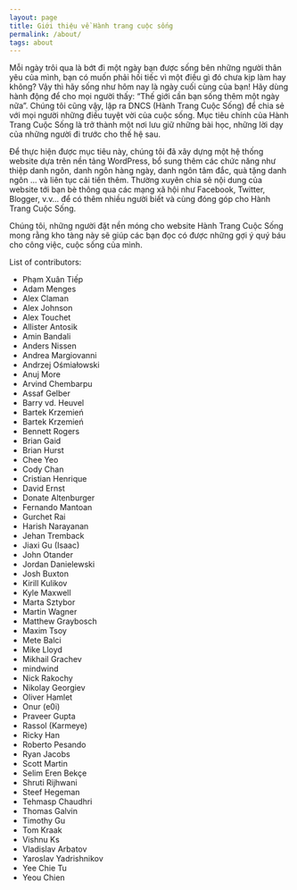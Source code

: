 ```yaml
---
layout: page
title: Giới thiệu về Hành trang cuộc sống
permalink: /about/
tags: about
---
```


Mỗi ngày trôi qua là bớt đi một ngày bạn được sống bên những người thân yêu của mình, bạn có muốn phải hối tiếc vì một điều gì đó chưa kịp làm hay không? Vậy thì hãy sống như hôm nay là ngày cuối cùng của bạn! Hãy dùng hành động để cho mọi người thấy: “Thế giới cần bạn sống thêm một ngày nữa”. Chúng tôi cũng vậy, lập ra DNCS (Hành Trang Cuộc Sống) để chia sẻ với mọi người những điều tuyệt vời của cuộc sống. Mục tiêu chính của Hành Trang Cuộc Sống là trở thành một nơi lưu giữ những bài học, những lời dạy của những người đi trước cho thế hệ sau.

Để thực hiện được mục tiêu này, chúng tôi đã xây dựng một hệ thống website dựa trên nền tảng WordPress, bổ sung thêm các chức năng như thiệp danh ngôn, danh ngôn hàng ngày, danh ngôn tâm đắc, quà tặng danh ngôn … và liên tục cải tiến thêm. Thường xuyên chia sẻ nội dung của website tới bạn bè thông qua các mạng xã hội như Facebook, Twitter, Blogger, v.v… để có thêm nhiều người biết và cùng đóng góp cho Hành Trang Cuộc Sống.

Chúng tôi, những người đặt nền móng cho website Hành Trang Cuộc Sống mong rằng kho tàng này sẽ giúp các bạn đọc có được những gợi ý quý báu cho công việc, cuộc sống của mình.

List of contributors:

- Phạm Xuân Tiếp
- Adam Menges
- Alex Claman
- Alex Johnson
- Alex Touchet
- Allister Antosik
- Amin Bandali
- Anders Nissen
- Andrea Margiovanni
- Andrzej Ośmiałowski
- Anuj More
- Arvind Chembarpu
- Assaf Gelber
- Barry vd. Heuvel
- Bartek Krzemień
- Bartek Krzemień
- Bennett Rogers
- Brian Gaid
- Brian Hurst
- Chee Yeo
- Cody Chan
- Cristian Henrique
- David Ernst
- Donate Altenburger
- Fernando Mantoan
- Gurchet Rai
- Harish Narayanan
- Jehan Tremback
- Jiaxi Gu (Isaac)
- John Otander
- Jordan Danielewski
- Josh Buxton
- Kirill Kulikov
- Kyle Maxwell
- Marta Sztybor
- Martin Wagner
- Matthew Graybosch
- Maxim Tsoy
- Mete Balci
- Mike Lloyd
- Mikhail Grachev
- mindwind
- Nick Rakochy
- Nikolay Georgiev
- Oliver Hamlet
- Onur (e0i)
- Praveer Gupta
- Rassol (Karmeye)
- Ricky Han
- Roberto Pesando
- Ryan Jacobs
- Scott Martin
- Selim Eren Bekçe
- Shruti Rijhwani
- Steef Hegeman
- Tehmasp Chaudhri
- Thomas Galvin
- Timothy Gu
- Tom Kraak
- Vishnu Ks
- Vladislav Arbatov
- Yaroslav Yadrishnikov
- Yee Chie Tu
- Yeou Chien
